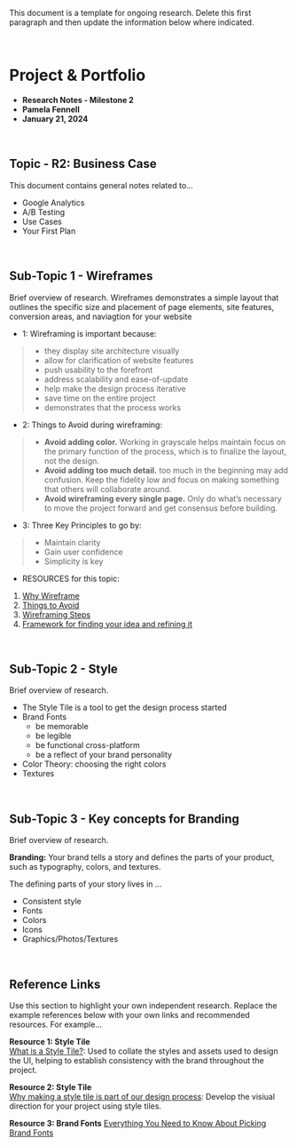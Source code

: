 This document is a template for ongoing research. Delete this first paragraph and then update the information below where indicated. 


<br>

# Project & Portfolio 

* **Research Notes - Milestone 2**
* **Pamela Fennell**
* **January 21, 2024**

<br>


## Topic - R2: Business Case
This document contains general notes related to...
- Google Analytics
- A/B Testing
- Use Cases
- Your First Plan

<br>

## Sub-Topic 1 - Wireframes
Brief overview of research. 
Wireframes demonstrates a simple layout that outlines the specific size and placement of page elements, site features, conversion areas, and naviagtion for your website 

* 1: Wireframing is important because:
> - they display site architecture visually
> - allow for clarification of website features
> - push usability to the forefront
> - address scalability and ease-of-update
> - help make the design process iterative
> - save time on the entire project
> - demonstrates that the process works
* 2: Things to Avoid during wireframing:
> - **Avoid adding color.** Working in grayscale helps maintain focus on the primary function of the process, which is to finalize the layout, not the design. 
> - **Avoid adding too much detail.** too much in the beginning may add confusion. Keep the fidelity low and focus on making something that others will collaborate around.
> - **Avoid wireframing every single page.** Only do what’s necessary to move the project forward and get consensus before building.
* 3: Three Key Principles to go by:
> - Maintain clarity
> - Gain user confidence
> - Simplicity is key

* RESOURCES for this topic:
1. [Why Wireframe](https://www.orbitmedia.com/blog/7-reasons-to-wireframe/)
2. [Things to Avoid](https://www.seguetech.com/the-importance-of-wireframing-for-a-responsive-website/)
3. [Wireframing Steps](https://careerfoundry.com/en/blog/ux-design/how-to-create-your-first-wireframe/)
4. [Framework for finding your idea and refining it](https://uxdesign.cc/good-users-bad-users-from-use-cases-to-misuse-cases-cd4cc0424e3a)

<br>

## Sub-Topic 2 - Style
Brief overview of research. 

* The Style Tile is a tool to get the design process started
* Brand Fonts
    - be memorable
    - be legible
    - be functional cross-platform
    - be a reflect of your brand personality
* Color Theory: choosing the right colors
* Textures 

<br>

## Sub-Topic 3 - Key concepts for Branding 
Brief overview of research. 

**Branding:** Your brand tells a story and defines the parts of your product, such as typography, colors, and textures.


The defining parts of your story lives in ...
* Consistent style
* Fonts
* Colors
* Icons
* Graphics/Photos/Textures


    
<br>

## Reference Links
Use this section to highlight your own independent research. Replace the example references below with your own links and recommended resources. For example...

**Resource 1: Style Tile**  
[What is a Style Tile?](https://bootcamp.uxdesign.cc/style-tiles-a1805d9fb271): Used to collate the styles and assets used to design the UI, helping to establish consistency with the brand throughout the project.

**Resource 2: Style Tile**    
[Why making a style tile is part of our design process](https://level-level.com/blog/why-we-use-a-style-tile/): Develop the visiual direction for your project using style tiles.

**Resource 3: Brand Fonts**
[Everything You Need to Know About Picking Brand Fonts](https://venngage.com/blog/brand-fonts/)
